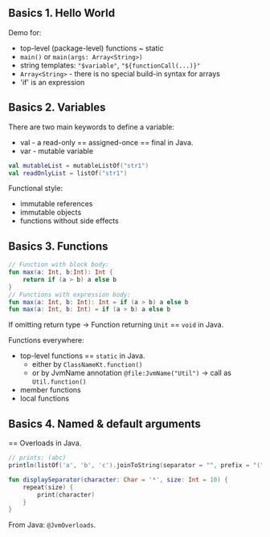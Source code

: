 ## Basics 1. Hello World 
Demo for:
- top-level (package-level) functions ~ static
- `main()` or `main(args: Array<String>)`
- string templates: `"$variable"`, `"${functionCall(...)}"`
- `Array<String>` - there is no special build-in syntax for arrays
- 'if' is an expression

## Basics 2. Variables
There are two main keywords to define a variable:
- val - a read-only == assigned-once == final in Java.
- var - mutable variable

```kotlin
val mutableList = mutableListOf("str1")
val readOnlyList = listOf("str1")
```

Functional style:
- immutable references
- immutable objects
- functions without side effects

## Basics 3. Functions

```kotlin
// Function with block body:
fun max(a: Int, b:Int): Int {
    return if (a > b) a else b
}
// Functions with expression body:
fun max(a: Int, b: Int): Int = if (a > b) a else b
fun max(a: Int, b: Int) = if (a > b) a else b
```
If omitting return type -> Function returning `Unit` == `void` in Java.

Functions everywhere:
- top-level functions == `static` in Java.
  - either by `ClassNameKt.function()`
  - or by JvmName annotation `@file:JvmName("Util")` -> call as `Util.function()`
- member functions
- local functions

## Basics 4. Named & default arguments
== Overloads in Java.
```kotlin
// prints: (abc)
println(listOf('a', 'b', 'c').joinToString(separator = "", prefix = "(", postfix = ")"))
```

```kotlin
fun displaySeparator(character: Char = '*', size: Int = 10) {
    repeat(size) {
        print(character)
    }
}
```
From Java: `@JvmOverloads`.
